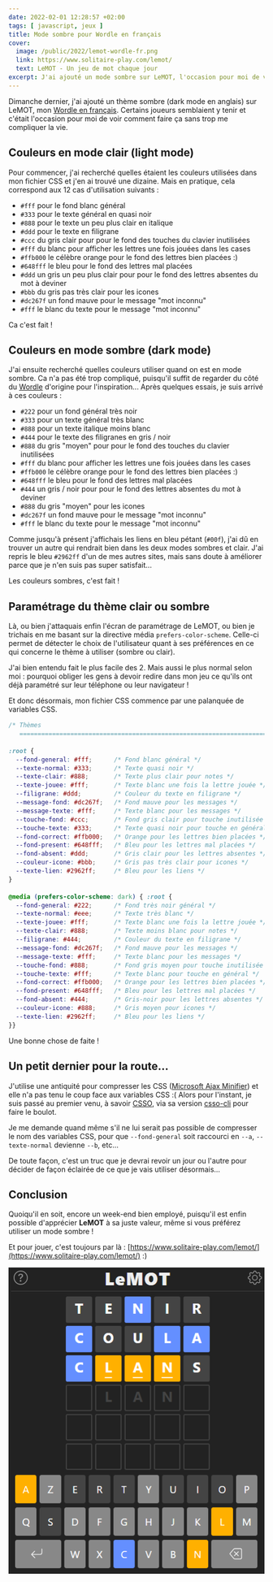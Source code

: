 ```yaml
---
date: 2022-02-01 12:28:57 +02:00
tags: [ javascript, jeux ]
title: Mode sombre pour Wordle en français
cover:
  image: /public/2022/lemot-wordle-fr.png
  link: https://www.solitaire-play.com/lemot/
  text: LeMOT - Un jeu de mot chaque jour
excerpt: J'ai ajouté un mode sombre sur LeMOT, l'occasion pour moi de voir ce que cela implique comme modifications pour faire ça sans trop se comliquer la vie.
---
```


Dimanche dernier, j'ai ajouté un thème sombre (dark mode en anglais) sur LeMOT, mon [Wordle en français](https://www.solitaire-play.com/lemot/). Certains joueurs semblaient y tenir et c'était l'occasion pour moi de voir comment faire ça sans trop me compliquer la vie.


## Couleurs en mode clair (light mode)

Pour commencer, j'ai recherché quelles étaient les couleurs utilisées dans mon fichier CSS et j'en ai trouvé une dizaine. Mais en pratique, cela correspond aux 12 cas d'utilisation suivants :

* `#fff` pour le fond blanc général
* `#333` pour le texte général en quasi noir
* `#888` pour le texte un peu plus clair en italique
* `#ddd` pour le texte en filigrane
* `#ccc` du gris clair pour pour le fond des touches du clavier inutilisées
* `#fff` du blanc pour afficher les lettres une fois jouées dans les cases
* `#ffb000` le célèbre orange pour le fond des lettres bien placées :)
* `#648fff` le bleu pour le fond des lettres mal placées
* `#ddd` un gris un peu plus clair pour pour le fond des lettres absentes du mot à deviner
* `#bbb` du gris pas très clair pour les icones
* `#dc267f` un fond mauve pour le message "mot inconnu"
* `#fff` le blanc du texte pour le message "mot inconnu"

Ca c'est fait !


## Couleurs en mode sombre (dark mode)

J'ai ensuite recherché quelles couleurs utiliser quand on est en mode sombre. Ca n'a pas été trop compliqué, puisqu'il suffit de regarder du côté du [Wordle](https://powerlanguage.co.uk/wordle/) d'origine pour l'inspiration... Après quelques essais, je suis arrivé à ces couleurs :

* `#222` pour un fond général très noir
* `#333` pour un texte général très blanc
* `#888` pour un texte italique moins blanc
* `#444` pour le texte des filigranes en gris / noir
* `#888` du gris "moyen" pour pour le fond des touches du clavier inutilisées
* `#fff` du blanc pour afficher les lettres une fois jouées dans les cases
* `#ffb000` le célèbre orange pour le fond des lettres bien placées :)
* `#648fff` le bleu pour le fond des lettres mal placées
* `#444` un gris / noir pour pour le fond des lettres absentes du mot à deviner
* `#888` du gris "moyen" pour les icones
* `#dc267f` un fond mauve pour le message "mot inconnu"
* `#fff` le blanc du texte pour le message "mot inconnu"

Comme jusqu'à présent j'affichais les liens en bleu pétant (`#00f`), j'ai dû en trouver un autre qui rendrait bien dans les deux modes sombres et clair. J'ai repris le bleu `#2962ff` d'un de mes autres sites, mais sans doute à améliorer parce que je n'en suis pas super satisfait...

Les couleurs sombres, c'est fait !


## Paramétrage du thème clair ou sombre

Là, ou bien j'attaquais enfin l'écran de paramétrage de LeMOT, ou bien je trichais en me basant sur la directive média `prefers-color-scheme`. Celle-ci permet de détecter le choix de l'utilisateur quant à ses préférences en ce qui concerne le thème à utiliser (sombre ou clair).

J'ai bien entendu fait le plus facile des 2. Mais aussi le plus normal selon moi : pourquoi obliger les gens à devoir redire dans mon jeu ce qu'ils ont déjà paramétré sur leur téléphone ou leur navigateur !

Et donc désormais, mon fichier CSS commence par une palanquée de variables CSS.

```css
/* Thèmes
   ========================================================================== */

:root {
  --fond-general: #fff;      /* Fond blanc général */
  --texte-normal: #333;      /* Texte quasi noir */
  --texte-clair: #888;       /* Texte plus clair pour notes */
  --texte-jouee: #fff;       /* Texte blanc une fois la lettre jouée */
  --filigrane: #ddd;         /* Couleur du texte en filigrane */
  --message-fond: #dc267f;   /* Fond mauve pour les messages */
  --message-texte: #fff;     /* Texte blanc pour les messages */
  --touche-fond: #ccc;       /* Fond gris clair pour touche inutilisée */
  --touche-texte: #333;      /* Texte quasi noir pour touche en général */
  --fond-correct: #ffb000;   /* Orange pour les lettres bien placées */
  --fond-present: #648fff;   /* Bleu pour les lettres mal placées */
  --fond-absent: #ddd;       /* Gris clair pour les lettres absentes */
  --couleur-icone: #bbb;     /* Gris pas très clair pour icones */
  --texte-lien: #2962ff;     /* Bleu pour les liens */
}

@media (prefers-color-scheme: dark) { :root {
  --fond-general: #222;      /* Fond très noir général */
  --texte-normal: #eee;      /* Texte très blanc */
  --texte-jouee: #fff;       /* Texte blanc une fois la lettre jouée */
  --texte-clair: #888;       /* Texte moins blanc pour notes */
  --filigrane: #444;         /* Couleur du texte en filigrane */
  --message-fond: #dc267f;   /* Fond mauve pour les messages */
  --message-texte: #fff;     /* Texte blanc pour les messages */
  --touche-fond: #888;       /* Fond gris moyen pour touche inutilisée */
  --touche-texte: #fff;      /* Texte blanc pour touche en général */
  --fond-correct: #ffb000;   /* Orange pour les lettres bien placées */
  --fond-present: #648fff;   /* Bleu pour les lettres mal placées */
  --fond-absent: #444;       /* Gris-noir pour les lettres absentes */
  --couleur-icone: #888;     /* Gris moyen pour icones */
  --texte-lien: #2962ff;     /* Bleu pour les liens */
}}
```

Une bonne chose de faite !


## Un petit dernier pour la route...

J'utilise une antiquité pour compresser les CSS ([Microsoft Ajax Minifier](https://github.com/Microsoft/ajaxmin)) et elle n'a pas tenu le coup face aux variables CSS :( Alors pour l'instant, je suis passé au premier venu, à savoir [CSSO](https://github.com/css/csso), via sa version [csso-cli](https://github.com/css/csso-cli) pour faire le boulot.

Je me demande quand même s'il ne lui serait pas possible de compresser le nom des variables CSS, pour que `--fond-general` soit raccourci en `--a`, `--texte-normal` devienne `--b`, etc...

De toute façon, c'est un truc que je devrai revoir un jour ou l'autre pour décider de façon éclairée de ce que je vais utiliser désormais...


## Conclusion

Quoiqu'il en soit, encore un week-end bien employé, puisqu'il est enfin possible d'apprécier **LeMOT** à sa juste valeur, même si vous préférez utiliser un mode sombre !

Et pour jouer, c'est toujours par là : [https://www.solitaire-play.com/lemot/](https://www.solitaire-play.com/lemot/) :)

![Le thème sombre de LeMOT](/public/2022/wordle-fr-dark-mode.png "Pas mal du tout, je trouve :)")
